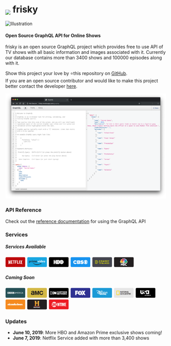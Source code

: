 <h1>
<img src="https://prabhuomkar.github.io/frisky/assets/favicons/android-icon-36x36.png" style="vertical-align:sub">
frisky
</h1>

![Illustration](https://prabhuomkar.github.io/frisky/assets/others/illustration.png)

#### Open Source GraphQL API for Online Shows
frisky is an open source GraphQL project which provides free to use API of TV shows with all basic information and images associated with it. Currently our database contains more than 3400 shows and 100000 episodes along with it.  
  
Show this project your love by ⭐️this repository on [GitHub](https://github.com/prabhuomkar/frisky).  
If you are an open source contributor and would like to make this project better contact the developer [here](mailto:prabhuomkar@yandex.com).

![](assets/others/art.png)

### API Reference
Check out the [reference documentation](overview.md) for using the GraphQL API

### Services
##### Services Available
<img src="assets/providers/netflix.svg" alt="Netflix" width="64"/>
<img src="assets/providers/amazon_prime.svg" alt="Amazon Prime" width="64"/>
<img src="assets/providers/hbo.svg" alt="HBO" width="64"/>
<img src="assets/providers/cbs.svg" alt="CBS" width="64"/>
<img src="assets/providers/comedy_central.svg" alt="Comedy Central" width="64"/>
<img src="assets/providers/nbc.svg" alt="NBC" width="64"/>

##### Coming Soon
<img src="assets/providers/bbc_america.svg" alt="BBC America" width="64"/>
<img src="assets/providers/amc.svg" alt="AMC" width="64"/>
<img src="assets/providers/cartoon_network.svg" alt="Cartoon Network" width="64"/>
<img src="assets/providers/fox.svg" alt="FOX" width="64"/>
<img src="assets/providers/disney.svg" alt="Disney Channel" width="64"/>
<img src="assets/providers/nat_geo.svg" alt="National Geographic" width="64"/>
<img src="assets/providers/usa.svg" alt="USA Network" width="64"/>
<img src="assets/providers/nick.svg" alt="Nickelodeon" width="64"/>
<img src="assets/providers/history.svg" alt="History TV" width="64"/>
<img src="assets/providers/showtime.svg" alt="Showtime" width="64"/>

### Updates

- **June 10, 2019**: More HBO and Amazon Prime exclusive shows coming!
- **June 7, 2019**: Netflix Service added with more than 3,400 shows

